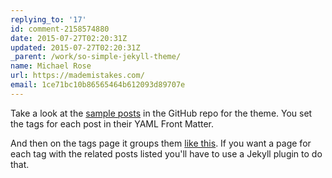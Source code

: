 ```yaml
---
replying_to: '17'
id: comment-2158574880
date: 2015-07-27T02:20:31Z
updated: 2015-07-27T02:20:31Z
_parent: /work/so-simple-jekyll-theme/
name: Michael Rose
url: https://mademistakes.com/
email: 1ce71bc10b86565464b612093d89707e
---
```


Take a look at the
[sample posts](https://github.com/mmistakes/so-simple-theme/tree/master/docs/_posts)
in the GitHub repo for the theme. You set the tags for each post in their YAML
Front Matter.

And then on the tags page it groups them
[like this](http://mmistakes.github.io/so-simple-theme/tags/). If you want a
page for each tag with the related posts listed you'll have to use a Jekyll
plugin to do that.
